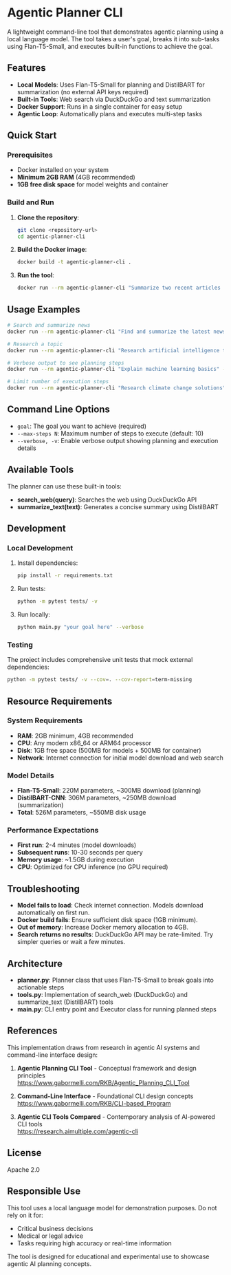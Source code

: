 # Agentic Planner CLI

A lightweight command-line tool that demonstrates agentic planning using a local language model. The tool takes a user's goal, breaks it into sub-tasks using Flan-T5-Small, and executes built-in functions to achieve the goal.

## Features

- **Local Models**: Uses Flan-T5-Small for planning and DistilBART for summarization (no external API keys required)
- **Built-in Tools**: Web search via DuckDuckGo and text summarization
- **Docker Support**: Runs in a single container for easy setup
- **Agentic Loop**: Automatically plans and executes multi-step tasks

## Quick Start

### Prerequisites

- Docker installed on your system
- **Minimum 2GB RAM** (4GB recommended)
- **1GB free disk space** for model weights and container

### Build and Run

1. **Clone the repository**:
   ```bash
   git clone <repository-url>
   cd agentic-planner-cli
   ```

2. **Build the Docker image**:
   ```bash
   docker build -t agentic-planner-cli .
   ```

3. **Run the tool**:
   ```bash
   docker run --rm agentic-planner-cli "Summarize two recent articles about edge computing"
   ```

## Usage Examples

```bash
# Search and summarize news
docker run --rm agentic-planner-cli "Find and summarize the latest news about quantum computing"

# Research a topic
docker run --rm agentic-planner-cli "Research artificial intelligence trends in 2024"

# Verbose output to see planning steps
docker run --rm agentic-planner-cli "Explain machine learning basics" --verbose

# Limit number of execution steps
docker run --rm agentic-planner-cli "Research climate change solutions" --max-steps 3
```

## Command Line Options

- `goal`: The goal you want to achieve (required)
- `--max-steps N`: Maximum number of steps to execute (default: 10)
- `--verbose, -v`: Enable verbose output showing planning and execution details

## Available Tools

The planner can use these built-in tools:

- **search_web(query)**: Searches the web using DuckDuckGo API
- **summarize_text(text)**: Generates a concise summary using DistilBART

## Development

### Local Development

1. Install dependencies:
   ```bash
   pip install -r requirements.txt
   ```

2. Run tests:
   ```bash
   python -m pytest tests/ -v
   ```

3. Run locally:
   ```bash
   python main.py "your goal here" --verbose
   ```

### Testing

The project includes comprehensive unit tests that mock external dependencies:

```bash
python -m pytest tests/ -v --cov=. --cov-report=term-missing
```

## Resource Requirements

### System Requirements
- **RAM**: 2GB minimum, 4GB recommended
- **CPU**: Any modern x86_64 or ARM64 processor
- **Disk**: 1GB free space (500MB for models + 500MB for container)
- **Network**: Internet connection for initial model download and web search

### Model Details
- **Flan-T5-Small**: 220M parameters, ~300MB download (planning)
- **DistilBART-CNN**: 306M parameters, ~250MB download (summarization)
- **Total**: 526M parameters, ~550MB disk usage

### Performance Expectations
- **First run**: 2-4 minutes (model downloads)
- **Subsequent runs**: 10-30 seconds per query
- **Memory usage**: ~1.5GB during execution
- **CPU**: Optimized for CPU inference (no GPU required)

## Troubleshooting

- **Model fails to load**: Check internet connection. Models download automatically on first run.
- **Docker build fails**: Ensure sufficient disk space (1GB minimum).
- **Out of memory**: Increase Docker memory allocation to 4GB.
- **Search returns no results**: DuckDuckGo API may be rate-limited. Try simpler queries or wait a few minutes.

## Architecture

- **planner.py**: Planner class that uses Flan-T5-Small to break goals into actionable steps
- **tools.py**: Implementation of search_web (DuckDuckGo) and summarize_text (DistilBART) tools
- **main.py**: CLI entry point and Executor class for running planned steps

## References

This implementation draws from research in agentic AI systems and command-line interface design:

1. **Agentic Planning CLI Tool** - Conceptual framework and design principles  
   https://www.gabormelli.com/RKB/Agentic_Planning_CLI_Tool

2. **Command-Line Interface** - Foundational CLI design concepts  
   https://www.gabormelli.com/RKB/CLI-based_Program

3. **Agentic CLI Tools Compared** - Contemporary analysis of AI-powered CLI tools  
   https://research.aimultiple.com/agentic-cli

## License

Apache 2.0

## Responsible Use

This tool uses a local language model for demonstration purposes. Do not rely on it for:
- Critical business decisions
- Medical or legal advice
- Tasks requiring high accuracy or real-time information

The tool is designed for educational and experimental use to showcase agentic AI planning concepts.